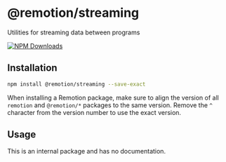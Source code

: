 # @remotion/streaming
 
Utilities for streaming data between programs
 
[![NPM Downloads](https://img.shields.io/npm/dm/@remotion/streaming.svg?style=flat&color=black&label=Downloads)](https://npmcharts.com/compare/@remotion/streaming?minimal=true)
 
## Installation
 
```bash
npm install @remotion/streaming --save-exact
```
 
When installing a Remotion package, make sure to align the version of all `remotion` and `@remotion/*` packages to the same version.
Remove the `^` character from the version number to use the exact version.
 
## Usage
 
This is an internal package and has no documentation.
